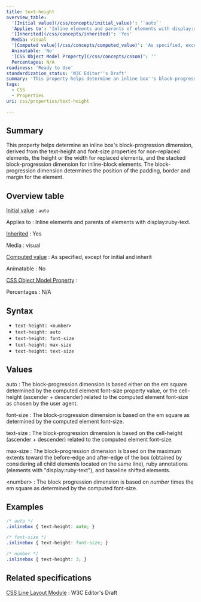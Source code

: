```yaml
---
title: text-height
overview_table:
  '[Initial value](/css/concepts/initial_value)': '`auto`'
  'Applies to': 'Inline elements and parents of elements with display:ruby-text.'
  '[Inherited](/css/concepts/inherited)': 'Yes'
  Media: visual
  '[Computed value](/css/concepts/computed_value)': 'As specified, except for initial and inherit'
  Animatable: 'No'
  '[CSS Object Model Property](/css/concepts/cssom)': ''
  Percentages: N/A
readiness: 'Ready to Use'
standardization_status: 'W3C Editor''s Draft'
summary: 'This property helps determine an inline box''s block-progression dimension, derived from the text-height and font-size properties for non-replaced elements, the height or the width for replaced elements, and the stacked block-progression dimension for inline-block elements. The block-progression dimension determines the position of the padding, border and margin for the element.'
tags:
  - CSS
  - Properties
uri: css/properties/text-height

---
```

## <span>Summary</span>

This property helps determine an inline box's block-progression dimension, derived from the text-height and font-size properties for non-replaced elements, the height or the width for replaced elements, and the stacked block-progression dimension for inline-block elements. The block-progression dimension determines the position of the padding, border and margin for the element.

## <span>Overview table</span>

[Initial value](/css/concepts/initial_value)
:   `auto`

Applies to
:   Inline elements and parents of elements with display:ruby-text.

[Inherited](/css/concepts/inherited)
:   Yes

Media
:   visual

[Computed value](/css/concepts/computed_value)
:   As specified, except for initial and inherit

Animatable
:   No

[CSS Object Model Property](/css/concepts/cssom)
:

Percentages
:   N/A

## <span>Syntax</span>

-   `text-height: <number>`
-   `text-height: auto`
-   `text-height: font-size`
-   `text-height: max-size`
-   `text-height: text-size`

## <span>Values</span>

auto
:   The block-progression dimension is based either on the em square determined by the computed element font-size property value, or the cell-height (ascender + descender) related to the computed element font-size as chosen by the user agent.

font-size
:   The block-progression dimension is based on the em square as determined by the computed element font-size.

text-size
:   The block-progression dimension is based on the cell-height (ascender + descender) related to the computed element font-size.

max-size
:   The block-progression dimension is based on the maximum extents toward the before-edge and after-edge of the box (obtained by considering all child elements located on the same line), ruby annotations (elements with "display:ruby-text"), and baseline shifted elements.

\<number\>
:   The block progression dimension is based on *number* times the em square as determined by the computed font-size.

## <span>Examples</span>

``` css
/* auto */
.inlinebox { text-height: auto; }

/* font-size */
.inlinebox { text-height: font-size; }

/* number */
.inlinebox { text-height: 3; }
```

## <span>Related specifications</span>

[CSS Line Layout Module](http://dev.w3.org/csswg/css-inline/)
:   W3C Editor's Draft
